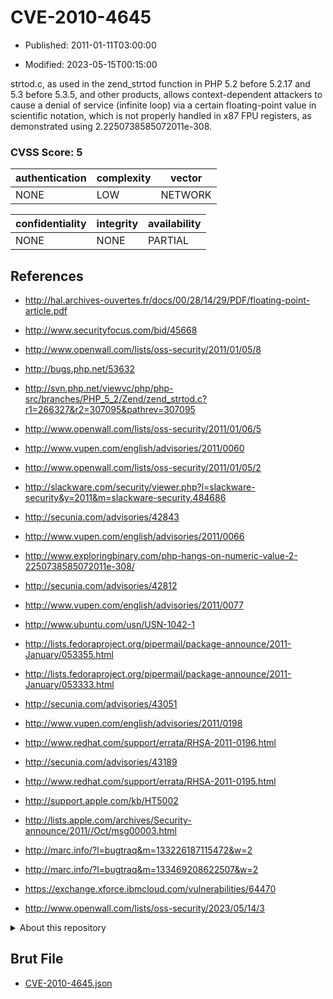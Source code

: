 # CVE-2010-4645

- Published: 2011-01-11T03:00:00

- Modified: 2023-05-15T00:15:00

strtod.c, as used in the zend_strtod function in PHP 5.2 before 5.2.17 and 5.3 before 5.3.5, and other products, allows context-dependent attackers to cause a denial of service (infinite loop) via a certain floating-point value in scientific notation, which is not properly handled in x87 FPU registers, as demonstrated using 2.2250738585072011e-308.

### CVSS Score: **5**

| authentication | complexity | vector |
| --- | --- | --- |
| NONE | LOW | NETWORK |

| confidentiality | integrity | availability |
| --- | --- | --- |
| NONE | NONE | PARTIAL |

## References

* http://hal.archives-ouvertes.fr/docs/00/28/14/29/PDF/floating-point-article.pdf

* http://www.securityfocus.com/bid/45668

* http://www.openwall.com/lists/oss-security/2011/01/05/8

* http://bugs.php.net/53632

* http://svn.php.net/viewvc/php/php-src/branches/PHP_5_2/Zend/zend_strtod.c?r1=266327&r2=307095&pathrev=307095

* http://www.openwall.com/lists/oss-security/2011/01/06/5

* http://www.vupen.com/english/advisories/2011/0060

* http://www.openwall.com/lists/oss-security/2011/01/05/2

* http://slackware.com/security/viewer.php?l=slackware-security&y=2011&m=slackware-security.484686

* http://secunia.com/advisories/42843

* http://www.vupen.com/english/advisories/2011/0066

* http://www.exploringbinary.com/php-hangs-on-numeric-value-2-2250738585072011e-308/

* http://secunia.com/advisories/42812

* http://www.vupen.com/english/advisories/2011/0077

* http://www.ubuntu.com/usn/USN-1042-1

* http://lists.fedoraproject.org/pipermail/package-announce/2011-January/053355.html

* http://lists.fedoraproject.org/pipermail/package-announce/2011-January/053333.html

* http://secunia.com/advisories/43051

* http://www.vupen.com/english/advisories/2011/0198

* http://www.redhat.com/support/errata/RHSA-2011-0196.html

* http://secunia.com/advisories/43189

* http://www.redhat.com/support/errata/RHSA-2011-0195.html

* http://support.apple.com/kb/HT5002

* http://lists.apple.com/archives/Security-announce/2011//Oct/msg00003.html

* http://marc.info/?l=bugtraq&m=133226187115472&w=2

* http://marc.info/?l=bugtraq&m=133469208622507&w=2

* https://exchange.xforce.ibmcloud.com/vulnerabilities/64470

* http://www.openwall.com/lists/oss-security/2023/05/14/3

<details>
<summary>About this repository</summary> 

  This repository is part of the project [Live Hack CVE](https://github.com/Live-Hack-CVE). Main website can be found [www.live-hack.org](https://www.live-hack.org) 
  
  Made by [Sn0wAlice](https://github.com/Sn0wAlice) for the people that care about security and need to have a feed of the latest CVEs. Hope you enjoy it, don't forget to star the repo and follow me on [Twitter](https://twitter.com/Sn0wAlice) and [Github](https://github.com/Sn0wAlice). And that is my [personnal website](https://www.alice-snow.me/)

  - [Home Page](https://github.com/Live-Hack-CVE)
  - [Framework](https://github.com/Live-Hack-CVE/cve-framework)
  - [CVE database](https://github.com/Live-Hack-CVE/full_database)
  - [Changelog](https://github.com/Live-Hack-CVE/Changelog)
</details>

## Brut File

* [CVE-2010-4645.json](https://raw.githubusercontent.com/Live-Hack-CVE/full_database/main/cves/2010/CVE-2010-4645.json)

